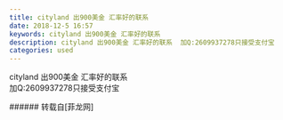 ```yaml
---
title: cityland 出900美金 汇率好的联系
date: 2018-12-5 16:57
keywords: cityland 出900美金 汇率好的联系
description: cityland 出900美金 汇率好的联系  加Q:2609937278只接受支付宝
categories: used
---
```

<td class="t_f" id="postmessage_2413761">

cityland 出900美金 汇率好的联系  <br/>
加Q:2609937278只接受支付宝<br/>
</td>
###### 转载自[菲龙网]